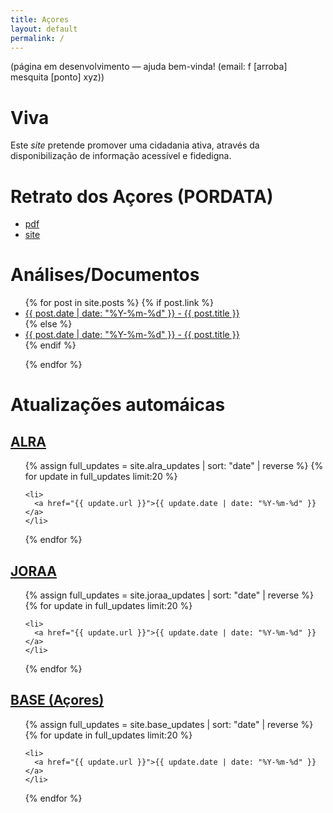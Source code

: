 ```yaml
---
title: Açores
layout: default
permalink: /
---
```

(página em desenvolvimento — ajuda bem-vinda! (email: f [arroba] mesquita [ponto] xyz))

# Viva

Este _site_ pretende promover uma cidadania ativa, através da disponibilização de informação acessível e fidedigna.

# Retrato dos Açores (PORDATA)

* [pdf](/assets/pdf/RetratoAçores2023.pdf)
* [site](https://www.pordata.pt/retratos/2023/retrato+dos+acores-91)

# Análises/Documentos

<ul>
  {% for post in site.posts %}
    {% if post.link  %}
    <li>
      <a href="{{ post.page }}">{{ post.date | date: "%Y-%m-%d" }} - {{ post.title }}</a>
    </li>
    {% else %}
    <li>
      <a href="{{ post.url }}">{{ post.date | date: "%Y-%m-%d" }} - {{ post.title }}</a>
    </li>
    {% endif %}

  {% endfor %}
</ul>

# Atualizações automáicas

## [ALRA](/alra_updates)

<ul>
{% assign full_updates = site.alra_updates | sort: "date" | reverse %}
{% for update in full_updates limit:20 %}

    <li>
      <a href="{{ update.url }}">{{ update.date | date: "%Y-%m-%d" }}</a>
    </li>
  {% endfor %}
</ul>

## [JORAA](/joraa_updates)

<ul>
{% assign full_updates = site.joraa_updates | sort: "date" | reverse %}
{% for update in full_updates limit:20 %}

    <li>
      <a href="{{ update.url }}">{{ update.date | date: "%Y-%m-%d" }}</a>
    </li>
  {% endfor %}
</ul>

## [BASE (Açores)](/base_updates)

<ul>
{% assign full_updates = site.base_updates | sort: "date" | reverse %}
{% for update in full_updates limit:20 %}

    <li>
      <a href="{{ update.url }}">{{ update.date | date: "%Y-%m-%d" }}</a>
    </li>
  {% endfor %}
</ul>
